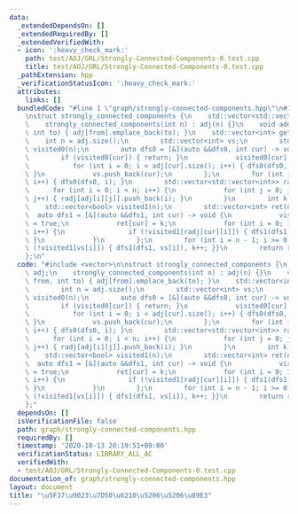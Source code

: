 ```yaml
---
data:
  _extendedDependsOn: []
  _extendedRequiredBy: []
  _extendedVerifiedWith:
  - icon: ':heavy_check_mark:'
    path: test/AOJ/GRL/Strongly-Connected-Components-0.test.cpp
    title: test/AOJ/GRL/Strongly-Connected-Components-0.test.cpp
  _pathExtension: hpp
  _verificationStatusIcon: ':heavy_check_mark:'
  attributes:
    links: []
  bundledCode: "#line 1 \"graph/strongly-connected-components.hpp\"\n#include <vector>\n\
    \nstruct strongly_connected_components {\n    std::vector<std::vector<int>> adj;\n\
    \    strongly_connected_components(int n) : adj(n) {}\n    void add_edge(int from,\
    \ int to) { adj[from].emplace_back(to); }\n    std::vector<int> get() {\n    \
    \    int n = adj.size();\n        std::vector<int> vs;\n        std::vector<bool>\
    \ visited0(n);\n        auto dfs0 = [&](auto &&dfs0, int cur) -> void {\n    \
    \        if (visited0[cur]) { return; }\n            visited0[cur] = true;\n \
    \           for (int i = 0; i < adj[cur].size(); i++) { dfs0(dfs0, adj[cur][i]);\
    \ }\n            vs.push_back(cur);\n        };\n        for (int i = 0; i < n;\
    \ i++) { dfs0(dfs0, i); }\n        std::vector<std::vector<int>> radj(n);\n  \
    \      for (int i = 0; i < n; i++) {\n            for (int j = 0; j < adj[i].size();\
    \ j++) { radj[adj[i][j]].push_back(i); }\n        }\n        int k = 0;\n    \
    \    std::vector<bool> visited1(n);\n        std::vector<int> ret(n);\n      \
    \  auto dfs1 = [&](auto &&dfs1, int cur) -> void {\n            visited1[cur]\
    \ = true;\n            ret[cur] = k;\n            for (int i = 0; i < radj[cur].size();\
    \ i++) {\n                if (!visited1[radj[cur][i]]) { dfs1(dfs1, radj[cur][i]);\
    \ }\n            }\n        };\n        for (int i = n - 1; i >= 0; i--) { if\
    \ (!visited1[vs[i]]) { dfs1(dfs1, vs[i]), k++; }}\n        return ret;\n    }\n\
    };\n"
  code: "#include <vector>\n\nstruct strongly_connected_components {\n    std::vector<std::vector<int>>\
    \ adj;\n    strongly_connected_components(int n) : adj(n) {}\n    void add_edge(int\
    \ from, int to) { adj[from].emplace_back(to); }\n    std::vector<int> get() {\n\
    \        int n = adj.size();\n        std::vector<int> vs;\n        std::vector<bool>\
    \ visited0(n);\n        auto dfs0 = [&](auto &&dfs0, int cur) -> void {\n    \
    \        if (visited0[cur]) { return; }\n            visited0[cur] = true;\n \
    \           for (int i = 0; i < adj[cur].size(); i++) { dfs0(dfs0, adj[cur][i]);\
    \ }\n            vs.push_back(cur);\n        };\n        for (int i = 0; i < n;\
    \ i++) { dfs0(dfs0, i); }\n        std::vector<std::vector<int>> radj(n);\n  \
    \      for (int i = 0; i < n; i++) {\n            for (int j = 0; j < adj[i].size();\
    \ j++) { radj[adj[i][j]].push_back(i); }\n        }\n        int k = 0;\n    \
    \    std::vector<bool> visited1(n);\n        std::vector<int> ret(n);\n      \
    \  auto dfs1 = [&](auto &&dfs1, int cur) -> void {\n            visited1[cur]\
    \ = true;\n            ret[cur] = k;\n            for (int i = 0; i < radj[cur].size();\
    \ i++) {\n                if (!visited1[radj[cur][i]]) { dfs1(dfs1, radj[cur][i]);\
    \ }\n            }\n        };\n        for (int i = n - 1; i >= 0; i--) { if\
    \ (!visited1[vs[i]]) { dfs1(dfs1, vs[i]), k++; }}\n        return ret;\n    }\n\
    };"
  dependsOn: []
  isVerificationFile: false
  path: graph/strongly-connected-components.hpp
  requiredBy: []
  timestamp: '2020-10-13 20:19:51+09:00'
  verificationStatus: LIBRARY_ALL_AC
  verifiedWith:
  - test/AOJ/GRL/Strongly-Connected-Components-0.test.cpp
documentation_of: graph/strongly-connected-components.hpp
layout: document
title: "\u5F37\u9023\u7D50\u6210\u5206\u5206\u89E3"
---
```


